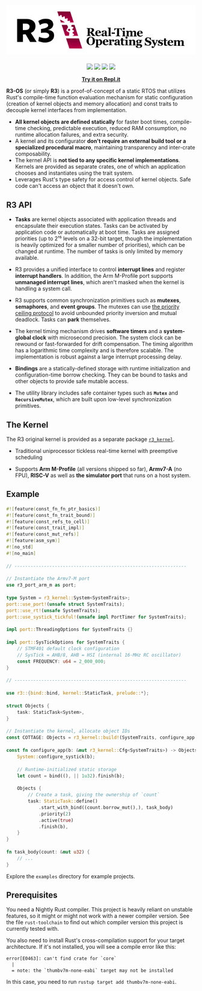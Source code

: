 <h1 align="center">
<img src="doc/logo-large-bg.svg" alt="R3 Real-Time Operating System">
</h1>

<p align="center">
<img src="https://img.shields.io/github/workflow/status/r3-os/r3/CI/%F0%9F%A6%86?style=for-the-badge"> <img src="https://img.shields.io/badge/license-MIT%2FApache--2.0-blue?style=for-the-badge"> <a href="https://crates.io/crates/r3"><img src="https://img.shields.io/crates/v/r3?style=for-the-badge"></a> <a href="https://r3-os.github.io/r3/doc/r3/index.html"><img src="https://r3-os.github.io/r3/doc/badge.svg"></a>
</p>

<p align="center">
<a href="https://repl.it/@yvt/R3-Kernel-Hosted-Port#main.rs"><b>Try it on Repl.it</b></a>
</p>

**R3-OS** (or simply **R3**) is a proof-of-concept of a static RTOS that utilizes Rust's compile-time function evaluation mechanism for static configuration (creation of kernel objects and memory allocation) and const traits to decouple kernel interfaces from implementation.

- **All kernel objects are defined statically** for faster boot times, compile-time checking, predictable execution, reduced RAM consumption, no runtime allocation failures, and extra security.
- A kernel and its configurator **don't require an external build tool or a specialized procedural macro**, maintaining transparency and inter-crate composability.
- The kernel API is **not tied to any specific kernel implementations**. Kernels are provided as separate crates, one of which an application chooses and instantiates using the trait system.
- Leverages Rust's type safety for access control of kernel objects. Safe code can't access an object that it doesn't own.

## R3 API

- **Tasks** are kernel objects associated with application threads and encapsulate their execution states. Tasks can be activated by application code or automatically at boot time. Tasks are assigned priorities (up to 2¹⁵ levels on a 32-bit target, though the implementation is heavily optimized for a smaller number of priorities), which can be changed at runtime. The number of tasks is only limited by memory available.

- R3 provides a unified interface to control **interrupt lines** and register **interrupt handlers**. In addition, the Arm M-Profile port supports **unmanaged interrupt lines**, which aren't masked when the kernel is handling a system call.

- R3 supports common synchronization primitives such as **mutexes**, **semaphores**, and **event groups**. The mutexes can use [the priority ceiling protocol] to avoid unbounded priority inversion and mutual deadlock. Tasks can **park** themselves.

- The kernel timing mechanism drives **software timers** and a **system-global clock** with microsecond precision. The system clock can be rewound or fast-forwarded for drift compensation. The timing algorithm has a logarithmic time complexity and is therefore scalable. The implementation is robust against a large interrupt processing delay.

- **Bindings** are a statically-defined storage with runtime initialization and configuration-time borrow checking. They can be bound to tasks and other objects to provide safe mutable access.

- The utility library includes safe container types such as **`Mutex`** and **`RecursiveMutex`**, which are built upon low-level synchronization primitives.

[the priority ceiling protocol]: https://en.wikipedia.org/wiki/Priority_ceiling_protocol

## The Kernel

The R3 original kernel is provided as a separate package [`r3_kernel`][].

- Traditional uniprocessor tickless real-time kernel with preemptive scheduling

- Supports **Arm M-Profile** (all versions shipped so far), **Armv7-A** (no FPU), **RISC-V** as well as **the simulator port** that runs on a host system.

[`r3_kernel`]: https://crates.io/crates/r3_kernel

## Example

```rust
#![feature(const_fn_fn_ptr_basics)]
#![feature(const_fn_trait_bound)]
#![feature(const_refs_to_cell)]
#![feature(const_trait_impl)]
#![feature(const_mut_refs)]
#![feature(asm_sym)]
#![no_std]
#![no_main]

// ----------------------------------------------------------------

// Instantiate the Armv7-M port
use r3_port_arm_m as port;

type System = r3_kernel::System<SystemTraits>;
port::use_port!(unsafe struct SystemTraits);
port::use_rt!(unsafe SystemTraits);
port::use_systick_tickful!(unsafe impl PortTimer for SystemTraits);

impl port::ThreadingOptions for SystemTraits {}

impl port::SysTickOptions for SystemTraits {
    // STMF401 default clock configuration
    // SysTick = AHB/8, AHB = HSI (internal 16-MHz RC oscillator)
    const FREQUENCY: u64 = 2_000_000;
}

// ----------------------------------------------------------------

use r3::{bind::bind, kernel::StaticTask, prelude::*};

struct Objects {
    task: StaticTask<System>,
}

// Instantiate the kernel, allocate object IDs
const COTTAGE: Objects = r3_kernel::build!(SystemTraits, configure_app => Objects);

const fn configure_app(b: &mut r3_kernel::Cfg<SystemTraits>) -> Objects {
    System::configure_systick(b);

    // Runtime-initialized static storage
    let count = bind((), || 1u32).finish(b);

    Objects {
        // Create a task, giving the ownership of `count`
        task: StaticTask::define()
            .start_with_bind((count.borrow_mut(),), task_body)
            .priority(2)
            .active(true)
            .finish(b),
    }
}

fn task_body(count: &mut u32) {
    // ...
}
```

Explore the `examples` directory for example projects.

## Prerequisites

You need a Nightly Rust compiler. This project is heavily reliant on unstable features, so it might or might not work with a newer compiler version. See the file `rust-toolchain` to find out which compiler version this project is currently tested with.

You also need to install Rust's cross-compilation support for your target architecture. If it's not installed, you will see a compile error like this:

```
error[E0463]: can't find crate for `core`
  |
  = note: the `thumbv7m-none-eabi` target may not be installed
```

In this case, you need to run `rustup target add thumbv7m-none-eabi`.
